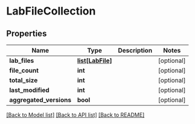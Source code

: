 # LabFileCollection

## Properties
Name | Type | Description | Notes
------------ | ------------- | ------------- | -------------
**lab_files** | [**list[LabFile]**](LabFile.md) |  | [optional] 
**file_count** | **int** |  | [optional] 
**total_size** | **int** |  | [optional] 
**last_modified** | **int** |  | [optional] 
**aggregated_versions** | **bool** |  | [optional] 

[[Back to Model list]](../README.md#documentation-for-models) [[Back to API list]](../README.md#documentation-for-api-endpoints) [[Back to README]](../README.md)


